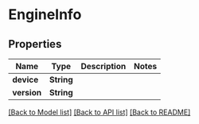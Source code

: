 # EngineInfo

## Properties
Name | Type | Description | Notes
------------ | ------------- | ------------- | -------------
**device** | **String** |  | 
**version** | **String** |  | 

[[Back to Model list]](../README.md#documentation-for-models) [[Back to API list]](../README.md#documentation-for-api-endpoints) [[Back to README]](../README.md)


